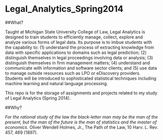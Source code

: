 Legal_Analytics_Spring2014
==========================

##What?

Taught at Michigan State University College of Law, Legal Analytics is designed to train students to efficiently manage, collect, explore and analyze various forms of legal data. Its purpose is to imbue students with the capability to: (1) understand the process of extracting knowledge from data with specific applications to domains such as legal prediction; (2) distinguish themselves in legal proceedings involving data or analysis; (3) distinguish themselves in firm management matters; (4) understand and communicate with information and software sector clients; and (5) use data to manage outside resources such as LPO or eDiscovery providers. Students will be introduced to sophisticated statistical techniques including machine learning and natural language processing.

This repo is for the storage of assignments and projects related to my study of Legal Analytics (Spring 2014).

##Why?

<em>For the rational study of the law the black-letter man may be the man of the present, but the man of the future is the man of statistics and the master of economics.</em> Oliver Wendell Holmes, Jr., The Path of the Law, 10 Harv. L. Rev. 457, 469 (1897).
